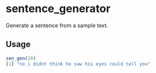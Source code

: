# sentence_generator

Generate a sentence from a sample text.

## Usage
```r
sen_gen(10)
[1] "no i didnt think he saw his eyes could tell you"
```
